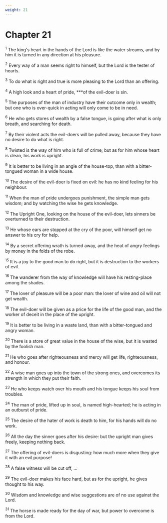 ```yaml
---
weight: 21
---
```


# Chapter 21

<sup>1</sup> The king's heart in the hands of the Lord is like the water streams, and by him it is turned in any direction at his pleasure. 

<sup>2</sup> Every way of a man seems right to himself, but the Lord is the tester of hearts. 

<sup>3</sup> To do what is right and true is more pleasing to the Lord than an offering. 

<sup>4</sup> A high look and a heart of pride, ***of the evil-doer is sin. 

<sup>5</sup> The purposes of the man of industry have their outcome only in wealth; but one who is over-quick in acting will only come to be in need. 

<sup>6</sup> He who gets stores of wealth by a false tongue, is going after what is only breath, and searching for death. 

<sup>7</sup> By their violent acts the evil-doers will be pulled away, because they have no desire to do what is right. 

<sup>8</sup> Twisted is the way of him who is full of crime; but as for him whose heart is clean, his work is upright. 

<sup>9</sup> It is better to be living in an angle of the house-top, than with a bitter-tongued woman in a wide house. 

<sup>10</sup> The desire of the evil-doer is fixed on evil: he has no kind feeling for his neighbour. 

<sup>11</sup> When the man of pride undergoes punishment, the simple man gets wisdom; and by watching the wise he gets knowledge. 

<sup>12</sup> The Upright One, looking on the house of the evil-doer, lets sinners be overturned to their destruction. 

<sup>13</sup> He whose ears are stopped at the cry of the poor, will himself get no answer to his cry for help. 

<sup>14</sup> By a secret offering wrath is turned away, and the heat of angry feelings by money in the folds of the robe. 

<sup>15</sup> It is a joy to the good man to do right, but it is destruction to the workers of evil. 

<sup>16</sup> The wanderer from the way of knowledge will have his resting-place among the shades. 

<sup>17</sup> The lover of pleasure will be a poor man: the lover of wine and oil will not get wealth. 

<sup>18</sup> The evil-doer will be given as a price for the life of the good man, and the worker of deceit in the place of the upright. 

<sup>19</sup> It is better to be living in a waste land, than with a bitter-tongued and angry woman. 

<sup>20</sup> There is a store of great value in the house of the wise, but it is wasted by the foolish man. 

<sup>21</sup> He who goes after righteousness and mercy will get life, righteousness, and honour. 

<sup>22</sup> A wise man goes up into the town of the strong ones, and overcomes its strength in which they put their faith. 

<sup>23</sup> He who keeps watch over his mouth and his tongue keeps his soul from troubles. 

<sup>24</sup> The man of pride, lifted up in soul, is named high-hearted; he is acting in an outburst of pride. 

<sup>25</sup> The desire of the hater of work is death to him, for his hands will do no work. 

<sup>26</sup> All the day the sinner goes after his desire: but the upright man gives freely, keeping nothing back. 

<sup>27</sup> The offering of evil-doers is disgusting: how much more when they give it with an evil purpose! 

<sup>28</sup> A false witness will be cut off, ... 

<sup>29</sup> The evil-doer makes his face hard, but as for the upright, he gives thought to his way. 

<sup>30</sup> Wisdom and knowledge and wise suggestions are of no use against the Lord. 

<sup>31</sup> The horse is made ready for the day of war, but power to overcome is from the Lord. 


